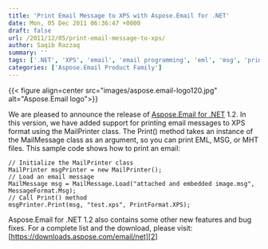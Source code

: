 ```yaml
---
title: 'Print Email Message to XPS with Aspose.Email for .NET'
date: Mon, 05 Dec 2011 06:36:47 +0000
draft: false
url: /2011/12/05/print-email-message-to-xps/
author: Saqib Razzaq
summary: ''
tags: ['.NET', 'XPS', 'email', 'email programming', 'eml', 'msg', 'print message', 'print message to xps', 'product release']
categories: ['Aspose.Email Product Family']
---
```




{{< figure align=center src="images/aspose.email-logo120.jpg" alt="Aspose.Email logo">}}


We are pleased to announce the release of [Aspose.Email for .NET][1] 1.2. In this version, we have added support for printing email messages to XPS format using the MailPrinter class. The Print() method takes an instance of the MailMessage class as an argument, so you can print EML, MSG, or MHT files. This sample code shows how to print an email:

```
// Initialize the MailPrinter class
MailPrinter msgPrinter = new MailPrinter();
// Load an email message
MailMessage msg = MailMessage.Load("attached and embedded image.msg", MessageFormat.Msg);
// Call Print() method
msgPrinter.Print(msg, "test.xps", PrintFormat.XPS);
```

Aspose.Email for .NET 1.2 also contains some other new features and bug fixes. For a complete list and the download, please visit: [https://downloads.aspose.com/email/net][2]




[1]: https://products.aspose.com/email/net
[2]: https://downloads.aspose.com/email/net




